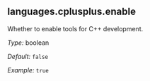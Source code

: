 

[comment]: # (Please add your documentation on top of this line)

## languages\.cplusplus\.enable

Whether to enable tools for C++ development\.



*Type:*
boolean



*Default:*
` false `



*Example:*
` true `
